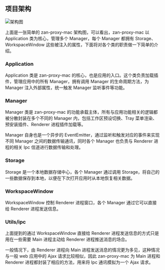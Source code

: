 ## 项目架构

![架构图](https://img.yzcdn.cn/public_files/2019/03/07/47150417c448047323f27f470942b572.jpg)

上面是一张简单的 zan-proxy-mac 架构图，可以看出，zan-proxy-mac 以 Application 类为核心，管理多个 Manager，每个 Manager 都拥有 Storage、WorkspaceWindow 这些被注入的属性，下面将对各个类的职责做一下简单的介绍。

### Application

Application 类是 zan-proxy-mac 的核心，也是应用的入口。这个类负责加载插件，管理应用中的所有 Manager，拥有调用 Manager 的生命周期方法，为 Manager 注入外部属性，统一触发 Manager 监听事件等功能。

### Manager

Manager 类是 zan-proxy-mac 的功能承载主体，所有与应用功能相关的逻辑都被分散封装在多个不同的 Manager 内，包括工作区预设切换、Tray 菜单渲染、预安装插件、Renderer 进程插件加载等。

Manager 自身也是一个异步的 EventEmitter，通过监听和触发对应的事件来实现不同 Manager 之间的数据传输通讯，同时各个 Manager 也负责与 Renderer 进程的相关 Ipc 信道进行数据传输和处理。

### Storage

Storage 是一个本地数据存储中心，各个 Manager 通过调用 Storage，将自己的一些数据保存到本地，以便在下次打开应用时从本地恢复相关数据。

### WorkspaceWindow

WorkspaceWindow 控制 Renderer 进程窗口，各个 Manager 通过它可以直接给 Renderer 进程发送信息。

### Utils/ipc

上面提到的通过 WorkspaceWindow 直接给 Renderer 进程发送信息的方式只是用在一些需要 Main 进程主动给 Renderer 进程推送消息的场合。

一般情况下，由 Renderer 进程向 Main 进程发送消息的情况更为多见，这种情况与一般 web 应用中的 Ajax 请求比较相似，因此 zan-proxy-mac 为 Main 进程和 Renderer 进程都封装了相应的方法，用来将 Ipc 通讯模拟为一个 Ajax 请求。
